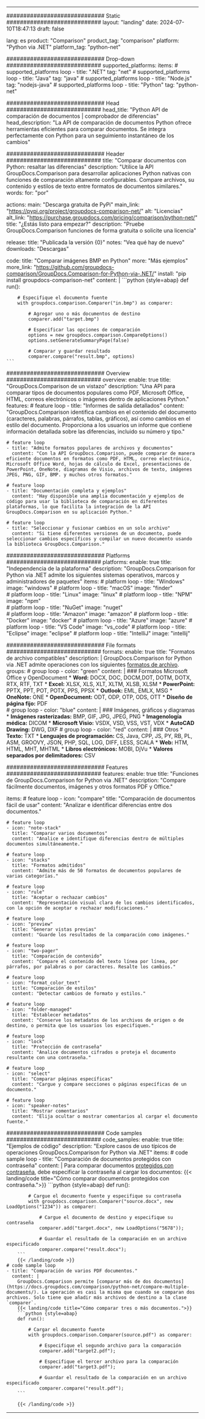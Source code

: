 
---
############################# Static ############################
layout: "landing"
date: 2024-07-10T18:47:13
draft: false

lang: es
product: "Comparison"
product_tag: "comparison"
platform: "Python via .NET"
platform_tag: "python-net"

############################# Drop-down ############################
supported_platforms:
  items:
    # supported_platforms loop
    - title: ".NET"
      tag: "net"
    # supported_platforms loop
    - title: "Java"
      tag: "java"
    # supported_platforms loop
    - title: "Node.js"
      tag: "nodejs-java"
    # supported_platforms loop
    - title: "Python"
      tag: "python-net"

############################# Head ############################
head_title: "Python API de comparación de documentos | comprobador de diferencias"
head_description: "La API de comparación de documentos Python ofrece herramientas eficientes para comparar documentos. Se integra perfectamente con Python para un seguimiento instantáneo de los cambios"

############################# Header ############################
title: "Comparar documentos con Python: resaltar las diferencias"
description: "Utilice la API GroupDocs.Comparison para desarrollar aplicaciones Python nativas con funciones de comparación altamente configurables. Compare archivos, su contenido y estilos de texto entre formatos de documentos similares."
words:
  for: "por"

actions:
  main: "Descarga gratuita de PyPi"
  main_link: "https://pypi.org/project/groupdocs-comparison-net/"
  alt: "Licencias"
  alt_link: "https://purchase.groupdocs.com/pricing/comparison/python-net/"
  title: "¿Estás listo para empezar?"
  description: "Pruebe GroupDocs.Comparison funciones de forma gratuita o solicite una licencia"

release:
  title: "Publicada la versión {0}"
  notes: "Vea qué hay de nuevo"
  downloads: "Descargas"

code:
  title: "Comparar imágenes BMP en Python"
  more: "Más ejemplos"
  more_link: "https://github.com/groupdocs-comparison/GroupDocs.Comparison-for-Python-via-.NET/"
  install: "pip install groupdocs-comparison-net"
  content: |
    ```python {style=abap}
    def run():

        # Especifique el documento fuente
        with groupdocs.comparison.Comparer("in.bmp") as comparer:

            # Agregar uno o más documentos de destino
            comparer.add("target.bmp")

            # Especificar las opciones de comparación
            options = new groupdocs.comparison.CompareOptions()
            options.setGenerateSummaryPage(false)

            # Comparar y guardar resultado
            comparer.compare("result.bmp", options)
    ```

############################# Overview ############################
overview:
  enable: true
  title: "GroupDocs.Comparison de un vistazo"
  description: "Una API para comparar tipos de documentos populares como PDF, Microsoft Office, HTML, correos electrónicos o imágenes dentro de aplicaciones Python."
  features:
    # feature loop
    - title: "Informes de salida detallados"
      content: "GroupDocs.Comparison identifica cambios en el contenido del documento (caracteres, palabras, párrafos, tablas, gráficos), así como cambios en el estilo del documento. Proporciona a los usuarios un informe que contiene información detallada sobre las diferencias, incluido su número y tipo."

    # feature loop
    - title: "Admite formatos populares de archivos y documentos"
      content: "Con la API GroupDocs.Comparison, puede comparar de manera eficiente documentos en formatos como PDF, HTML, correo electrónico, Microsoft Office Word, hojas de cálculo de Excel, presentaciones de PowerPoint, OneNote, diagramas de Visio, archivos de texto, imágenes JPEG, PNG, GIF, BMP. y muchos otros formatos."

    # feature loop
    - title: "Documentación completa y ejemplos"
      content: "Hay disponible una amplia documentación y ejemplos de código para usar la biblioteca de comparación en diferentes plataformas, lo que facilita la integración de la API GroupDocs.Comparison en su aplicación Python."

    # feature loop
    - title: "Seleccionar y fusionar cambios en un solo archivo"
      content: "Si tiene diferentes versiones de un documento, puede seleccionar cambios específicos y compilar un nuevo documento usando la biblioteca GroupDocs.Comparison."

############################# Platforms ############################
platforms:
  enable: true
  title: "Independencia de la plataforma"
  description: "GroupDocs.Comparison for Python via .NET admite los siguientes sistemas operativos, marcos y administradores de paquetes"
  items:
    # platform loop
    - title: "Windows"
      image: "windows"
    # platform loop
    - title: "macOS"
      image: "finder"      
    # platform loop
    - title: "Linux"
      image: "linux"
    # platform loop
    - title: "NPM"
      image: "npm"  
    # platform loop
    - title: "NuGet"
      image: "nuget"      
    # platform loop
    - title: "Amazon"
      image: "amazon"
    # platform loop
    - title: "Docker"
      image: "docker"
    # platform loop
    - title: "Azure"
      image: "azure"
    # platform loop
    - title: "VS Code"
      image: "vs_code"
    # platform loop
    - title: "Eclipse"
      image: "eclipse"
    # platform loop
    - title: "IntelliJ"
      image: "intellij"

############################# File formats ############################
formats:
  enable: true
  title: "Formatos de archivo compatibles"
  description: |
    GroupDocs.Comparison for Python via .NET admite operaciones con los siguientes [formatos de archivo](https://docs.groupdocs.com/comparison/net/supported-document-formats/).
  groups:
    # group loop
    - color: "green"
      content: |
        ### Formatos Microsoft Office y OpenDocument
        * **Word:** DOCX, DOC, DOCM,DOT, DOTM, DOTX, RTX, RTF, TXT
        * **Excel:** XLSX, XLS, XLT, XLTM, XLSB, XLSM
        * **PowerPoint:** PPTX, PPT, POT, POTX, PPS, PPSX
        * **Outlook:** EML, EMLX, MSG
        * **OneNote:** ONE
        * **OpenDocument:** ODT, ODP, OTP, ODS, OTT
        * **Diseño de página fijo:** PDF        
    # group loop
    - color: "blue"
      content: |
        ### Imágenes, gráficos y diagramas
        * **Imágenes rasterizadas:** BMP, GIF, JPG, JPEG, PNG
        * **Imagenología médica:** DICOM
        * **Microsoft Visio:** VSDX, VSD, VSS, VST, VDX
        * **AutoCAD Drawing:** DWG, DXF
      # group loop
    - color: "red"
      content: |
        ### Otros
        * **Texto:** TXT
        * **Lenguajes de programación:** CS, Java, CPP, JS, PY, RB, PL, ASM, GROOVY, JSON, PHP, SQL, LOG, DIFF, LESS, SCALA
        * **Web:** HTM, HTML, MHT, MHTML
        * **Libros electrónicos:** MOBI, DjVu
        * **Valores separados por delimitadores:** CSV

############################# Features ############################
features:
  enable: true
  title: "Funciones de GroupDocs.Comparison for Python via .NET"
  description: "Compare fácilmente documentos, imágenes y otros formatos PDF y Office."

  items:
    # feature loop
    - icon: "compare"
      title: "Comparación de documentos fácil de usar"
      content: "Analizar e identificar diferencias entre dos documentos."

    # feature loop
    - icon: "note-stack"
      title: "Comparar varios documentos"
      content: "Analice e identifique diferencias dentro de múltiples documentos simultáneamente."

    # feature loop
    - icon: "stacks"
      title: "Formatos admitidos"
      content: "Admite más de 50 formatos de documentos populares de varias categorías."

    # feature loop
    - icon: "rule"
      title: "Aceptar o rechazar cambios"
      content: "Representación visual clara de los cambios identificados, con la opción de aceptar o rechazar modificaciones."

    # feature loop
    - icon: "preview"
      title: "Generar vistas previas"
      content: "Guarde los resultados de la comparación como imágenes."

    # feature loop
    - icon: "two-pager"
      title: "Comparación de contenido"
      content: "Compare el contenido del texto línea por línea, por párrafos, por palabras o por caracteres. Resalte los cambios."

    # feature loop
    - icon: "format_color_text"
      title: "Comparación de estilos"
      content: "Detectar cambios de formato y estilos."

    # feature loop
    - icon: "folder-managed"
      title: "Establecer metadatos"
      content: "Conserve los metadatos de los archivos de origen o de destino, o permita que los usuarios los especifiquen."

    # feature loop
    - icon: "lock"
      title: "Protección de contraseña"
      content: "Analice documentos cifrados o proteja el documento resultante con una contraseña."

    # feature loop
    - icon: "select"
      title: "Comparar páginas específicas"
      content: "Cargue y compare secciones o páginas específicas de un documento."

    # feature loop
    - icon: "speaker-notes"
      title: "Mostrar comentarios"
      content: "Elija ocultar o mostrar comentarios al cargar el documento fuente."

############################# Code samples ############################
code_samples:
  enable: true
  title: "Ejemplos de código"
  description: "Explore casos de uso típicos de operaciones GroupDocs.Comparison for Python via .NET"
  items:
    # code sample loop
    - title: "Comparación de documentos protegidos con contraseña"
      content: |
        Para comparar documentos [protegidos con contraseña](https://docs.groupdocs.com/comparison/python-net/load-password-protected-documents/), debe especificar la contraseña al cargar los documentos:
        {{< landing/code title="Cómo comparar documentos protegidos con contraseña.">}}
        ```python {style=abap}
        def run():

            # Cargue el documento fuente y especifique su contraseña
            with groupdocs.comparison.Comparer("source.docx", new LoadOptions("1234")) as comparer:

                # Cargue el documento de destino y especifique su contraseña
                comparer.add("target.docx", new LoadOptions("5678"));

                # Guardar el resultado de la comparación en un archivo especificado
                comparer.compare("result.docx");
        ```
        {{< /landing/code >}}
    # code sample loop
    - title: "Comparación de varios PDF documentos."
      content: |
        GroupDocs.Comparison permite [comparar más de dos documentos](https://docs.groupdocs.com/comparison/python-net/compare-multiple-documents/). La operación es casi la misma que cuando se comparan dos archivos. Solo tiene que añadir más archivos de destino a la clase `comparer`.
        {{< landing/code title="Cómo comparar tres o más documentos.">}}
        ```python {style=abap}
        def run():

            # Cargar el documento fuente
            with groupdocs.comparison.Comparer(source.pdf") as comparer:

                # Especifique el segundo archivo para la comparación
                comparer.add("target2.pdf");

                # Especifique el tercer archivo para la comparación
                comparer.add("target3.pdf");

                # Guardar el resultado de la comparación en un archivo especificado
                comparer.compare("result.pdf");
        ```

        {{< /landing/code >}}

---